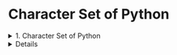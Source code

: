 # Character Set of Python
<details>
                 <summary>1. Character Set of Python</summary>
Character set defines encoding and decoding standards

- ASCII

- UNICODE
      
</details>
<details>
